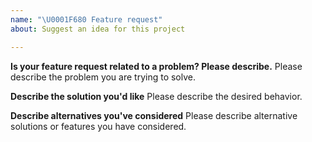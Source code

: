 ```yaml
---
name: "\U0001F680 Feature request"
about: Suggest an idea for this project

---
```


<!--
Thank you for suggesting an idea to make this product better.

Please fill in as much of the template below as you're able.
-->

**Is your feature request related to a problem? Please describe.**
Please describe the problem you are trying to solve.

**Describe the solution you'd like**
Please describe the desired behavior.

**Describe alternatives you've considered**
Please describe alternative solutions or features you have considered.

